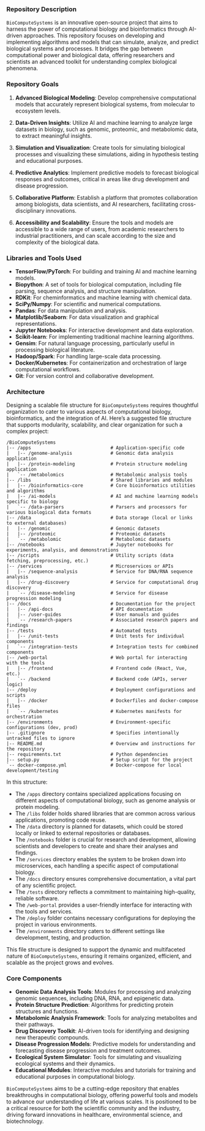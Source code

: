 ### Repository Description

`BioComputeSystems` is an innovative open-source project that aims to harness the power of computational biology and bioinformatics through AI-driven approaches. This repository focuses on developing and implementing algorithms and models that can simulate, analyze, and predict biological systems and processes. It bridges the gap between computational power and biological data, offering researchers and scientists an advanced toolkit for understanding complex biological phenomena.

### Repository Goals

1. **Advanced Biological Modeling**: Develop comprehensive computational models that accurately represent biological systems, from molecular to ecosystem levels.

2. **Data-Driven Insights**: Utilize AI and machine learning to analyze large datasets in biology, such as genomic, proteomic, and metabolomic data, to extract meaningful insights.

3. **Simulation and Visualization**: Create tools for simulating biological processes and visualizing these simulations, aiding in hypothesis testing and educational purposes.

4. **Predictive Analytics**: Implement predictive models to forecast biological responses and outcomes, critical in areas like drug development and disease progression.

5. **Collaborative Platform**: Establish a platform that promotes collaboration among biologists, data scientists, and AI researchers, facilitating cross-disciplinary innovations.

6. **Accessibility and Scalability**: Ensure the tools and models are accessible to a wide range of users, from academic researchers to industrial practitioners, and can scale according to the size and complexity of the biological data.

### Libraries and Tools Used

- **TensorFlow/PyTorch**: For building and training AI and machine learning models.
- **Biopython**: A set of tools for biological computation, including file parsing, sequence analysis, and structure manipulation.
- **RDKit**: For cheminformatics and machine learning with chemical data.
- **SciPy/Numpy**: For scientific and numerical computations.
- **Pandas**: For data manipulation and analysis.
- **Matplotlib/Seaborn**: For data visualization and graphical representations.
- **Jupyter Notebooks**: For interactive development and data exploration.
- **Scikit-learn**: For implementing traditional machine learning algorithms.
- **Gensim**: For natural language processing, particularly useful in processing biological literature.
- **Hadoop/Spark**: For handling large-scale data processing.
- **Docker/Kubernetes**: For containerization and orchestration of large computational workflows.
- **Git**: For version control and collaborative development.

### Architecture

Designing a scalable file structure for `BioComputeSystems` requires thoughtful organization to cater to various aspects of computational biology, bioinformatics, and the integration of AI. Here’s a suggested file structure that supports modularity, scalability, and clear organization for such a complex project:

```plaintext
/BioComputeSystems
|-- /apps                             # Application-specific code
|   |-- /genome-analysis              # Genomic data analysis application
|   |-- /protein-modeling             # Protein structure modeling application
|   `-- /metabolomics                 # Metabolomic analysis tools
|-- /libs                             # Shared libraries and modules
|   |-- /bioinformatics-core          # Core bioinformatics utilities and algorithms
|   |-- /ai-models                    # AI and machine learning models specific to biology
|   `-- /data-parsers                 # Parsers and processors for various biological data formats
|-- /data                             # Data storage (local or links to external databases)
|   |-- /genomic                      # Genomic datasets
|   |-- /proteomic                    # Proteomic datasets
|   `-- /metabolomic                  # Metabolomic datasets
|-- /notebooks                        # Jupyter notebooks for experiments, analysis, and demonstrations
|-- /scripts                          # Utility scripts (data fetching, preprocessing, etc.)
|-- /services                         # Microservices or APIs
|   |-- /sequence-analysis            # Service for DNA/RNA sequence analysis
|   |-- /drug-discovery               # Service for computational drug discovery
|   `-- /disease-modeling             # Service for disease progression modeling
|-- /docs                             # Documentation for the project
|   |-- /api-docs                     # API documentation
|   |-- /user-guides                  # User manuals and guides
|   `-- /research-papers              # Associated research papers and findings
|-- /tests                            # Automated tests
|   |-- /unit-tests                   # Unit tests for individual components
|   `-- /integration-tests            # Integration tests for combined components
|-- /web-portal                       # Web portal for interacting with the tools
|   |-- /frontend                     # Frontend code (React, Vue, etc.)
|   `-- /backend                      # Backend code (APIs, server logic)
|-- /deploy                           # Deployment configurations and scripts
|   |-- /docker                       # Dockerfiles and docker-compose files
|   `-- /kubernetes                   # Kubernetes manifests for orchestration
|-- /environments                     # Environment-specific configurations (dev, prod)
|-- .gitignore                        # Specifies intentionally untracked files to ignore
|-- README.md                         # Overview and instructions for the repository
|-- requirements.txt                  # Python dependencies
|-- setup.py                          # Setup script for the project
`-- docker-compose.yml                # Docker-compose for local development/testing
```

In this structure:

- The `/apps` directory contains specialized applications focusing on different aspects of computational biology, such as genome analysis or protein modeling.
- The `/libs` folder holds shared libraries that are common across various applications, promoting code reuse.
- The `/data` directory is planned for datasets, which could be stored locally or linked to external repositories or databases.
- The `/notebooks` folder is crucial for research and development, allowing scientists and developers to create and share their analyses and findings.
- The `/services` directory enables the system to be broken down into microservices, each handling a specific aspect of computational biology.
- The `/docs` directory ensures comprehensive documentation, a vital part of any scientific project.
- The `/tests` directory reflects a commitment to maintaining high-quality, reliable software.
- The `/web-portal` provides a user-friendly interface for interacting with the tools and services.
- The `/deploy` folder contains necessary configurations for deploying the project in various environments.
- The `/environments` directory caters to different settings like development, testing, and production.

This file structure is designed to support the dynamic and multifaceted nature of `BioComputeSystems`, ensuring it remains organized, efficient, and scalable as the project grows and evolves.

### Core Components

- **Genomic Data Analysis Tools**: Modules for processing and analyzing genomic sequences, including DNA, RNA, and epigenetic data.
- **Protein Structure Prediction**: Algorithms for predicting protein structures and functions.
- **Metabolomic Analysis Framework**: Tools for analyzing metabolites and their pathways.
- **Drug Discovery Toolkit**: AI-driven tools for identifying and designing new therapeutic compounds.
- **Disease Progression Models**: Predictive models for understanding and forecasting disease progression and treatment outcomes.
- **Ecological System Simulator**: Tools for simulating and visualizing ecological systems and their dynamics.
- **Educational Modules**: Interactive modules and tutorials for training and educational purposes in computational biology.

`BioComputeSystems` aims to be a cutting-edge repository that enables breakthroughs in computational biology, offering powerful tools and models to advance our understanding of life at various scales. It is positioned to be a critical resource for both the scientific community and the industry, driving forward innovations in healthcare, environmental science, and biotechnology.
